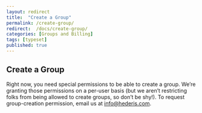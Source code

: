 ```yaml
---
layout: redirect
title:  "Create a Group"
permalink: /create-group/
redirect:  /docs/create-group/
categories: [Groups and Billing]
tags: [typeset]
published: true
---
```


<section data-type="chapter" class="hsecchapter" data-hederis-type="hsecchapter" id="create-group" data-pi-attrs="id: create-group; data-tags: typeset;" role="doc-chapter" data-tags="typeset" data-author-name=" " data-book-title=" " title="Create a Group"><h1 data-hederis-type="hblkchaptitle" class="hblkchaptitle" id="pKH3COAdE">Create a Group</h1><p class="hblkp" data-hederis-type="hblkp" id="p5R4StsIt">Right now, you need special permissions to be able to create a group. We&#8217;re granting those permissions on a per-user basis (but we aren&#8217;t restricting folks from being allowed to create groups, so don&#8217;t be shy!). To request group-creation permission, email us at <a href="mailto:info@hederis.com" data-hederis-type="hspana" id="pUJmKyoKQ"><span class="Hyperlink" data-hederis-type="hspnspan" id="pA9YDDRgy">info@hederis.com</span></a>. </p></section>